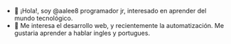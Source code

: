- 👋 ¡Hola!, soy @aalee8 programador jr, interesado en aprender del mundo tecnológico.
- 👀 Me interesa el desarrollo web, y recientemente la automatización. Me gustaria aprender a hablar ingles y portugues.

<!---
aalee8/aalee8 is a ✨ special ✨ repository because its `README.md` (this file) appears on your GitHub profile.
You can click the Preview link to take a look at your changes.
--->
